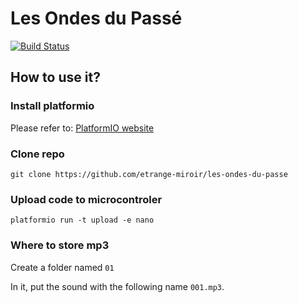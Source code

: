 # Les Ondes du Passé

[![Build Status](https://travis-ci.org/etrange-miroir/les-ondes-du-passe.svg?branch=master)](https://travis-ci.org/etrange-miroir/les-ondes-du-passe)

## How to use it?

### Install platformio

Please refer to: [PlatformIO website](http://platformio.org/)

### Clone repo

```
git clone https://github.com/etrange-miroir/les-ondes-du-passe
```

### Upload code to microcontroler

```
platformio run -t upload -e nano
```

### Where to store mp3

Create a folder named `01`

In it, put the sound with the following name `001.mp3`.
